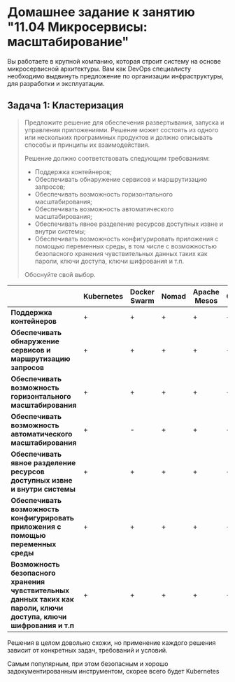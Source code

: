 # Домашнее задание к занятию "11.04 Микросервисы: масштабирование"

Вы работаете в крупной компанию, которая строит систему на основе микросервисной архитектуры.
Вам как DevOps специалисту необходимо выдвинуть предложение по организации инфраструктуры, для разработки и эксплуатации.

## Задача 1: Кластеризация

> Предложите решение для обеспечения развертывания, запуска и управления приложениями.
> Решение может состоять из одного или нескольких программных продуктов и должно описывать способы и принципы их взаимодействия.
> 
> Решение должно соответствовать следующим требованиям:
> - Поддержка контейнеров;
> - Обеспечивать обнаружение сервисов и маршрутизацию запросов;
> - Обеспечивать возможность горизонтального масштабирования;
> - Обеспечивать возможность автоматического масштабирования;
> - Обеспечивать явное разделение ресурсов доступных извне и внутри системы;
> - Обеспечивать возможность конфигурировать приложения с помощью переменных среды, в том числе с возможностью безопасного хранения чувствительных данных таких как пароли, ключи доступа, ключи шифрования и т.п.
> 
> Обоснуйте свой выбор.

|  | Kubernetes | Docker Swarm | Nomad | Apache Mesos | OpenShift |
| --- | --- | --- | --- | --- | --- |
| **Поддержка контейнеров** | + | + | + | + | + |
| **Обеспечивать обнаружение сервисов и маршрутизацию запросов** | + | + | + | + | + |
| **Обеспечивать возможность горизонтального масштабирования** | + | + | + | + | + |
| **Обеспечивать возможность автоматического масштабирования** | + | - | + | + | + |
| **Обеспечивать явное разделение ресурсов доступных извне и внутри системы** | + | + | + | + | + |
| **Обеспечивать возможность конфигурировать приложения с помощью переменных среды** | + | + | + | + | + |
| **Возможность безопасного хранения чувствительных данных таких как пароли, ключи доступа, ключи шифрования и т.п** | + | + | + | + | + |

Решения в целом довольно схожи, но применение каждого решения зависит от конкретных задач, требований и условий.

Самым популярным, при этом безопасным и хорошо задокументированным инструментом, скорее всего будет Kubernetes